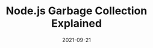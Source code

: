 ---
date: 2021-09-21
permalink: false
publisher: risingstack
tags:
  - nodejs
target_url: https://blog.risingstack.com/node-js-at-scale-node-js-garbage-collection/
title: Node.js Garbage Collection Explained
---